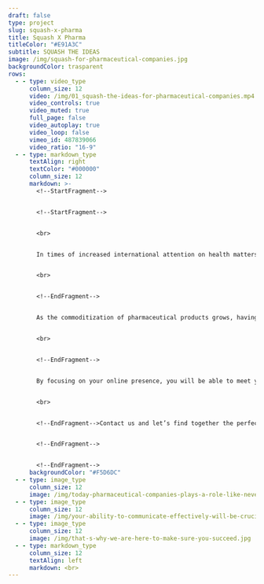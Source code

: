```yaml
---
draft: false
type: project
slug: squash-x-pharma
title: Squash X Pharma
titleColor: "#E91A3C"
subtitle: SQUASH THE IDEAS
image: /img/squash-for-pharmaceutical-companies.jpg
backgroundColor: trasparent
rows:
  - - type: video_type
      column_size: 12
      video: /img/01_squash-the-ideas-for-pharmaceutical-companies.mp4
      video_controls: true
      video_muted: true
      full_page: false
      video_autoplay: true
      video_loop: false
      vimeo_id: 487839066
      video_ratio: "16-9"
  - - type: markdown_type
      textAlign: right
      textColor: "#000000"
      column_size: 12
      markdown: >-
        <!--StartFragment-->


        <!--StartFragment-->


        <br>


        In times of increased international attention on health matters, we believe marketing will become a growingly more powerful tool for pharmaceutical companies to tackle the market. We are here to make sure you succeed, through tailor-made content and strategies to reach your objectives. <!--StartFragment-->


        <br>


        <!--EndFragment-->


        As the commoditization of pharmaceutical products grows, having a strong brand is quickly becoming the key distinguishing factor in the industry; our team has a proven track record and can assist you in retaining the competitive advantage.<!--StartFragment-->


        <br>


        <!--EndFragment-->


        By focusing on your online presence, you will be able to meet your patients where they look for information the most, and we can help you do just that through our range of services. <!--StartFragment-->


        <br>


        <!--EndFragment-->Contact us and let’s find together the perfect solution to boost your brand by communicating it efficiently.


        <!--EndFragment-->


        <!--EndFragment-->
      backgroundColor: "#F5D6DC"
  - - type: image_type
      column_size: 12
      image: /img/today-pharmaceutical-companies-plays-a-role-like-never-before.jpg
  - - type: image_type
      column_size: 12
      image: /img/your-ability-to-communicate-effectively-will-be-crucial-for-succes.jpg
  - - type: image_type
      column_size: 12
      image: /img/that-s-why-we-are-here-to-make-sure-you-succeed.jpg
  - - type: markdown_type
      column_size: 12
      textAlign: left
      markdown: <br>
---
```

